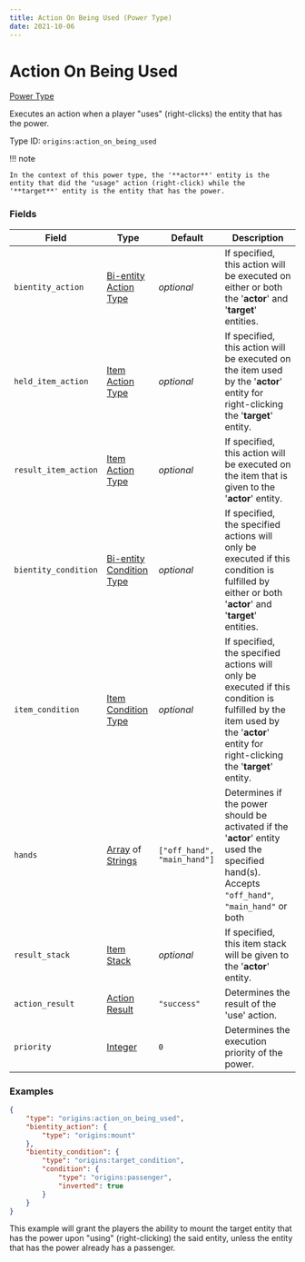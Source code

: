 ```yaml
---
title: Action On Being Used (Power Type)
date: 2021-10-06
---
```


# Action On Being Used

[Power Type](../power_types.md)

Executes an action when a player "uses" (right-clicks) the entity that has the power.

Type ID: `origins:action_on_being_used`

!!! note

    In the context of this power type, the '**actor**' entity is the entity that did the "usage" action (right-click) while the '**target**' entity is the entity that has the power.


### Fields

Field | Type | Default | Description
------|------|---------|-------------
`bientity_action` | [Bi-entity Action Type](../bientity_action_types.md) | _optional_ | If specified, this action will be executed on either or both the '**actor**' and '**target**' entities.
`held_item_action`| [Item Action Type](../item_action_types.md) | _optional_ | If specified, this action will be executed on the item used by the '**actor**' entity for right-clicking the '**target**' entity.
`result_item_action` | [Item Action Type](../item_action_types.md) | _optional_ | If specified, this action will be executed on the item that is given to the '**actor**' entity.
`bientity_condition` | [Bi-entity Condition Type](../bientity_condition_types.md) | _optional_ | If specified, the specified actions will only be executed if this condition is fulfilled by either or both '**actor**' and '**target**' entities.
`item_condition` | [Item Condition Type](../item_condition_types.md) | _optional_ | If specified, the specified actions will only be executed if this condition is fulfilled by the item used by the '**actor**' entity for right-clicking the '**target**' entity.
`hands`| [Array](../data_types/array.md) of [Strings](../data_types/string.md) | `["off_hand", "main_hand"]` | Determines if the power should be activated if the '**actor**' entity used the specified hand(s). Accepts `"off_hand"`, `"main_hand"` or both
`result_stack`| [Item Stack](../data_types/item_stack.md) | _optional_ | If specified, this item stack will be given to the '**actor**' entity.
`action_result` | [Action Result](../../misc/extras/action_results.md) | `"success"` | Determines the result of the 'use' action.
`priority` | [Integer](../data_types/integer.md) | `0` | Determines the execution priority of the power.


### Examples

```json
{
    "type": "origins:action_on_being_used",
    "bientity_action": {
        "type": "origins:mount"
    },
    "bientity_condition": {
        "type": "origins:target_condition",
        "condition": {
            "type": "origins:passenger",
            "inverted": true
        }
    }
}
```

This example will grant the players the ability to mount the target entity that has the power upon "using" (right-clicking) the said entity, unless the entity that has the power already has a passenger.
